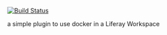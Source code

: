 [![Build Status](https://travis-ci.org/triberay/gradle-liferay-docker-plugin.svg?branch=master)](https://travis-ci.org/triberay/gradle-liferay-docker-plugin)

a simple plugin to use docker in a Liferay Workspace

